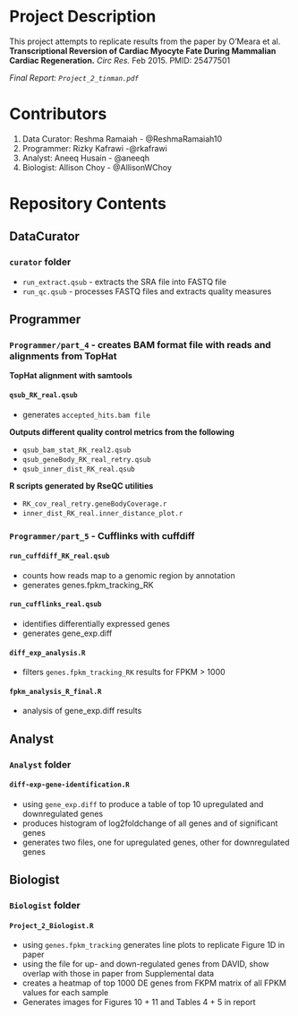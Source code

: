 # Project Description

This project attempts to replicate results from the paper by O’Meara et al. 
**Transcriptional Reversion of Cardiac Myocyte Fate During Mammalian Cardiac Regeneration.** _Circ Res._ Feb 2015. PMID: 25477501

*Final Report: `Project_2_tinman.pdf`*

# Contributors

  1.  Data Curator: Reshma Ramaiah - @ReshmaRamaiah10
  2.  Programmer: Rizky Kafrawi -@rkafrawi
  3.  Analyst: Aneeq Husain - @aneeqh
  4.  Biologist: Allison Choy - @AllisonWChoy

# Repository Contents

## DataCurator
### `curator` folder
- ``run_extract.qsub`` - extracts the SRA file into FASTQ file
- ``run_qc.qsub`` - processes FASTQ files and extracts quality measures

## Programmer
### `Programmer/part_4` - creates BAM format file with reads and alignments from TopHat  
**TopHat alignment with samtools**
#### ``qsub_RK_real.qsub``
- generates ``accepted_hits.bam file``

**Outputs different quality control metrics from the following**
- ``qsub_bam_stat_RK_real2.qsub``  
- ``qsub_geneBody_RK_real_retry.qsub`` 
- ``qsub_inner_dist_RK_real.qsub``

**R scripts generated by RseQC utilities**
- ``RK_cov_real_retry.geneBodyCoverage.r``  
- ``inner_dist_RK_real.inner_distance_plot.r``

### `Programmer/part_5` - Cufflinks with cuffdiff

#### ``run_cuffdiff_RK_real.qsub``
- counts how reads map to a genomic region by annotation  
- generates genes.fpkm_tracking_RK
  
#### ``run_cufflinks_real.qsub``
- identifies differentially expressed genes  
- generates gene_exp.diff
  
#### ``diff_exp_analysis.R``
- filters ``genes.fpkm_tracking_RK`` results for FPKM > 1000

#### ``fpkm_analysis_R_final.R``  
- analysis of gene_exp.diff results

## Analyst
### `Analyst` folder
#### ``diff-exp-gene-identification.R``  
- using ``gene_exp.diff`` to produce a table of top 10 upregulated and downregulated genes
- produces histogram of log2foldchange of all genes and of significant genes  
- generates two files, one for upregulated genes, other for downregulated genes
  
## Biologist
### `Biologist` folder
#### ``Project_2_Biologist.R``  
- using ``genes.fpkm_tracking`` generates line plots to replicate Figure 1D in paper  
- using the file for up- and down-regulated genes from DAVID, show overlap with those in paper from Supplemental data  
- creates a heatmap of top 1000 DE genes from FKPM matrix of all FPKM values for each sample
- Generates images for Figures 10 + 11 and Tables 4 + 5 in report  

